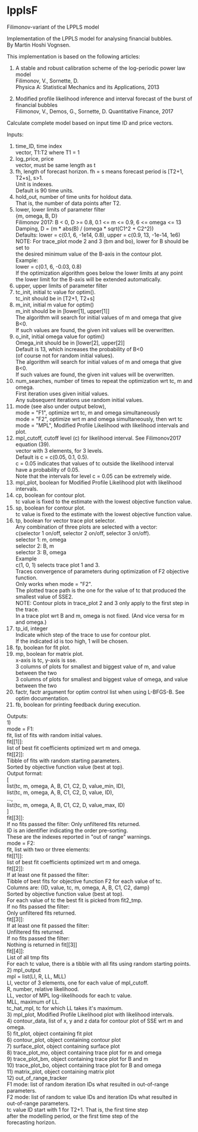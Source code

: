 # lpplsF
Filimonov-variant of the LPPLS model


Implementation of the LPPLS model for analysing financial bubbles.  
By Martin Hoshi Vognsen.

This implementation is based on the following articles:  

1) A stable and robust calibration scheme of the log-periodic power law model  
Filimonov, V., Sornette, D.  
Physica A: Statistical Mechanics and its Applications, 2013  

2) Modified profile likelihood inference and interval forecast of the burst of financial bubbles  
Filimonov, V., Demos, G., Sornette, D.
Quantitative Finance, 2017  


Calculate complete model based on input time ID and price vectors.  

Inputs:  
1) time_ID, time index  
        vector, T1:T2 where T1 = 1  
2) log_price, price  
        vector, must be same length as t  
3) fh, length of forecast horizon. fh = s means forecast period is [T2+1, T2+s], s>1.  
     Unit is indexes.  
     Default is 90 time units.  
4) hold_out, number of time units for holdout data.   
        That is, the number of data points after T2.  
5) lower, lower limits of parameter filter  
     {m, omega, B, D}  
     Filimonov 2017: B < 0, D >= 0.8, 0.1 <= m <= 0.9, 6 <= omega <= 13   
     Damping, D = (m * abs(B) / (omega * sqrt(C1^2 + C2^2))  
     Defaults: lower = c(0.1, 6, -1e14, 0.8), upper = c(0.9, 13, -1e-14, 1e6)  
     NOTE: For trace_plot mode 2 and 3 (bm and bo), lower for B should be set to  
           the desired minimum value of the B-axis in the contour plot.  
           Example:  
           lower = c(0.1, 6, -0.03, 0.8)  
           If the optimization algorithm goes below the lower limits at any point  
           the lower limit for the B-axis will be extended automatically.  
6) upper, upper limits of parameter filter  
7) tc_init, initial tc value for optim().  
        tc_init should be in [T2+1, T2+s]  
8) m_init, initial m value for optim()  
        m_init should be in [lower[1], upper[1]]  
        The algorithm will search for initial values of m and omega that give B<0.  
        If such values are found, the given init values will be overwritten.  
9) o_init, initial omega value for optim()  
       Omega_init should be in [lower[2], upper[2]]  
       Default is 13, which increases the probability of B<0  
       (of course not for random initial values).  
       The algorithm will search for initial values of m and omega that give B<0.  
       If such values are found, the given init values will be overwritten.  
10) num_searches, number of times to repeat the optimization wrt tc, m and omega.  
         First iteration uses given initial values.  
         Any subsequent iterations use random initial   values.
11) mode (see also under output below),   
         mode = "F1", optimize wrt tc, m and omega simultaneously  
         mode = "F2", optimize wrt m and omega simultaneously, then wrt tc  
         mode = "MPL", Modified Profile Likelihood with likelihood intervals and plot.  
12) mpl_cutoff, cutoff level (c) for likelihood interval. See Filimonov2017 equation (39).  
              vector with 3 elements, for 3 levels.  
              Default is c = c(0.05, 0.1, 0.5).  
              c = 0.05 indicates that values of tc outside the likelihood interval  
              have a probability of 0.05.  
              Note that the intervals for level c = 0.05 can be extremely wide.  
12) mpl_plot, boolean for Modified Profile Likelihood plot with likelihood intervals.  
13) cp, boolean for contour plot.  
         tc value is fixed to the estimate with the lowest objective function value.  
14) sp, boolean for contour plot.  
         tc value is fixed to the estimate with the lowest objective function value.  
15) tp, boolean for vector trace plot selector.  
         Any combination of three plots are selected with a vector:  
         c(selector 1 on/off, selector 2 on/off, selector 3 on/off).  
         selector 1: m, omega  
         selector 2: B, m  
         selector 3: B, omega  
         Example  
         c(1, 0, 1) selects trace plot 1 and 3.  
         Traces convergence of parameters during optimization of F2 objective function.  
         Only works when mode = "F2".  
         The plotted trace path is the one for the value of tc that produced the  
         smallest value of SSE2.  
         NOTE: Contour plots in trace_plot 2 and 3 only apply to the first step in the trace.  
               In a trace plot wrt B and m, omega is not fixed. (And vice versa for m and omega.)  
16) tp_id, integer  
         Indicate which step of the trace to use for contour plot.  
         If the indicated id is too high, 1 will be chosen.  
17) fp, boolean for fit plot.  
18) mp, boolean for matrix plot.  
             x-axis is tc, y-axis is sse.  
             3 columns of plots for smallest and biggest value of m, and value between the two  
             3 columns of plots for smallest and biggest value of omega, and value between the two  
19) factr, factr argument for optim control list when using L-BFGS-B. See optim documentation.  
20) fb, boolean for printing feedback during execution.  



Outputs:  
1)  
mode = F1:  
   fit, list of fits with random initial values.  
        fit[[1]]:  
             list of best fit coefficients optimized wrt m and omega.  
        fit[[2]]:  
             Tibble of fits with random starting parameters.  
             Sorted by objective function value (best at top).  
             Output format:  
             [  
                  list(tc, m, omega, A, B, C1, C2, D, value_min, ID),  
                  list(tc, m, omega, A, B, C1, C2, D, value, ID),  
                  ...,  
                  list(tc, m, omega, A, B, C1, C2, D, value_max, ID)  
             ]  
        fit[[3]]:  
             If no fits passed the filter: Only unfiltered fits returned.  
   ID is an identifier indicating the order pre-sorting.  
   These are the indexes reported in "out of range" warnings.  
mode = F2:  
   fit, list with two or three elements:  
        fit[[1]]:  
             list of best fit coefficients optimized wrt m and omega.  
        fit[[2]]:  
             If at least one fit passed the filter:  
                  Tibble of best fits for objective function F2 for each value of tc.  
                  Columns are: {ID, value, tc, m, omega, A, B, C1, C2, damp}  
                  Sorted by objective function value (best at top).  
                  For each value of tc the best fit is picked from fit2_tmp.  
             If no fits passed the filter:   
                  Only unfiltered fits returned.  
        fit[[3]]:  
             If at least one fit passed the filter:  
                  Unfiltered fits returned.  
             If no fits passed the filter:   
                  Nothing is returned in fit[[3]]  
        fit[[4]]:  
             List of all tmp fits  
             For each tc value, there is a tibble with all fits using random starting points.  
2) mpl_output  
        mpl = list(LI, R, LL, MLL)  
             LI, vector of 3 elements, one for each value of mpl_cutoff.  
             R, number, relative likelihood.  
             LL, vector of MPL log-likelihoods for each tc value.  
             MLL, maximum of LL.  
             tc_hat_mpl, tc for which LL takes it's maximum.  
3) mpl_plot, Modified Profile Likelihood plot with likelihood intervals.  
4) contour_data, list of x, y and z data for contour plot of SSE wrt m and omega.  
5) fit_plot, object containing fit plot  
6) contour_plot, object containing contour plot  
7) surface_plot, object containing surface plot  
8) trace_plot_mo, object containing trace plot for m and omega  
9) trace_plot_bm, object containing trace plot for B and m  
10) trace_plot_bo, object containing trace plot for B and omega  
11) matrix_plot, object containing matrix plot  
12) out_of_range_tracker  
        F1 mode: list of random iteration IDs what resulted in out-of-range parameters.  
        F2 mode: list of random tc value IDs and iteration IDs what resulted in   
                 out-of-range parameters.  
                 tc value ID start with 1 for T2+1. That is, the first time step  
                 after the modelling period, or the first time step of the  
                 forecasting horizon.  
